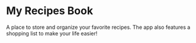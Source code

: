 # My Recipes Book
A place to store and organize your favorite recipes. The app also features a shopping list to make your life easier! 

